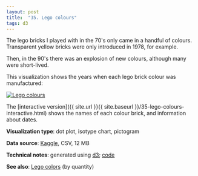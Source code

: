 ```yaml
---
layout: post
title:  "35. Lego colours"
tags: d3
---
```


The lego bricks I played with in the 70's only came in a handful of colours. Transparent yellow bricks were only introduced in 1978, for example.

Then, in the 90's there was an explosion of new colours, although many were short-lived.

This visualization shows the years when each lego brick colour was manufactured:

<a href="{{ site.url }}{{ site.baseurl }}/35-lego-colours-interactive.html"><img src="{{ site.url }}{{ site.baseurl }}/assets/img/35-lego-colours.png" alt="Lego colours"/></a>

The [interactive version]({{ site.url }}{{ site.baseurl }}/35-lego-colours-interactive.html) shows the names of each colour brick, and information about dates.

**Visualization type**: dot plot, isotype chart, pictogram

**Data source**: [Kaggle](https://www.kaggle.com/rtatman/lego-database), CSV, 12 MB

**Technical notes**: generated using [d3](https://d3js.org/); [code](https://github.com/tomwhite/datavision-code/tree/master/35-lego-colours)

**See also**: [Lego colors](https://www.kaggle.com/rtatman/lego-colors) (by quantity)
